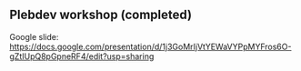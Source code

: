 ## Plebdev workshop (completed)

Google slide: https://docs.google.com/presentation/d/1j3GoMrIjVtYEWaVYPpMYFros6O-gZtIUpQ8pGpneRF4/edit?usp=sharing